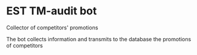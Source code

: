 # EST TM-audit bot
Сollector of competitors' promotions

The bot collects information and transmits to the database the promotions of competitors

